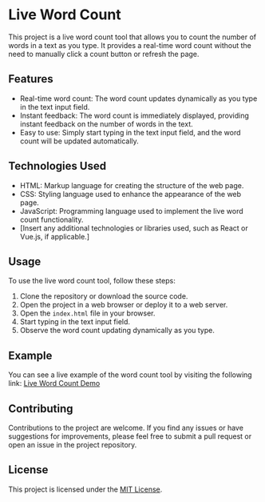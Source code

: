 # Live Word Count

This project is a live word count tool that allows you to count the number of words in a text as you type. It provides a real-time word count without the need to manually click a count button or refresh the page.

## Features

- Real-time word count: The word count updates dynamically as you type in the text input field.
- Instant feedback: The word count is immediately displayed, providing instant feedback on the number of words in the text.
- Easy to use: Simply start typing in the text input field, and the word count will be updated automatically.

## Technologies Used

- HTML: Markup language for creating the structure of the web page.
- CSS: Styling language used to enhance the appearance of the web page.
- JavaScript: Programming language used to implement the live word count functionality.
- [Insert any additional technologies or libraries used, such as React or Vue.js, if applicable.]

## Usage

To use the live word count tool, follow these steps:

1. Clone the repository or download the source code.
2. Open the project in a web browser or deploy it to a web server.
3. Open the `index.html` file in your browser.
4. Start typing in the text input field.
5. Observe the word count updating dynamically as you type.

## Example

You can see a live example of the word count tool by visiting the following link: [Live Word Count Demo](https://example.com)

## Contributing

Contributions to the project are welcome. If you find any issues or have suggestions for improvements, please feel free to submit a pull request or open an issue in the project repository.

## License

This project is licensed under the [MIT License](LICENSE).
